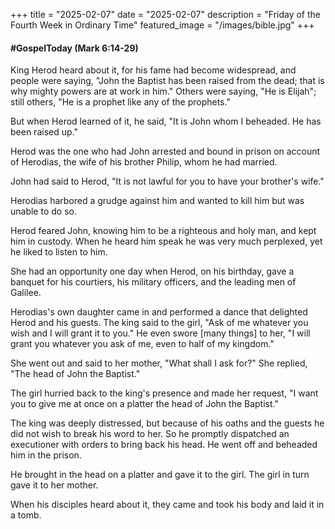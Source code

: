 +++
title = "2025-02-07" 
date = "2025-02-07"
description = "Friday of the Fourth Week in Ordinary Time" 
featured_image = "/images/bible.jpg"
+++

#### #GospelToday (Mark 6:14-29)

King Herod heard about it, for his fame had become widespread, and people were saying, "John the Baptist has been raised from the dead; that is why mighty powers are at work in him."  Others were saying, "He is Elijah"; still others, "He is a prophet like any of the prophets."

But when Herod learned of it, he said, "It is John whom I beheaded.  He has been raised up."

Herod was the one who had John arrested and bound in prison on account of Herodias, the wife of his brother Philip, whom he had married.

John had said to Herod, "It is not lawful for you to have your brother's wife."

Herodias harbored a grudge against him and wanted to kill him but was unable to do so.

Herod feared John, knowing him to be a righteous and holy man, and kept him in custody.  When he heard him speak he was very much perplexed, yet he liked to listen to him.

She had an opportunity one day when Herod, on his birthday, gave a banquet for his courtiers, his military officers, and the leading men of Galilee.

Herodias's own daughter came in and performed a dance that delighted Herod and his guests.  The king said to the girl, "Ask of me whatever you wish and I will grant it to you."  He even swore [many things] to her, "I will grant you whatever you ask of me, even to half of my kingdom."

She went out and said to her mother, "What shall I ask for?"  She replied, "The head of John the Baptist."

The girl hurried back to the king's presence and made her request, "I want you to give me at once on a platter the head of John the Baptist."

The king was deeply distressed, but because of his oaths and the guests he did not wish to break his word to her.  So he promptly dispatched an executioner with orders to bring back his head.  He went off and beheaded him in the prison.

He brought in the head on a platter and gave it to the girl.  The girl in turn gave it to her mother.

When his disciples heard about it, they came and took his body and laid it in a tomb.
